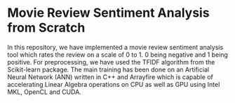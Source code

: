 # Movie Review Sentiment Analysis from Scratch

In this repository, we have implemented a movie review sentiment analysis tool which rates the review on a scale of 0 to 1. 
0 being negative and 1 being positive. For preprocessing, we have used the TFIDF algorithm from the Scikit-learn package. The main training has been done on an Artificial Neural Network (ANN) written in C++ and Arrayfire which is capable of accelerating Linear Algebra operations on CPU as well as GPU using Intel MKL, OpenCL and CUDA.
